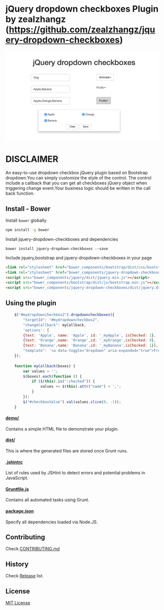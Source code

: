 # jQuery dropdown checkboxes Plugin by zealzhangz (https://github.com/zealzhangz/jquery-dropdown-checkboxes)

![jquery-dropdown-checkboxes](https://github.com/zealzhangz/jquery-dropdown-checkboxes/blob/master/readme.png)

# DISCLAIMER
An easy-to-use dropdown checkbox jQuery plugin based on Bootstrap dropdown.You can simply customize the style of the control.
The control include a callback that you can get all checkboxes jQuery object when triggering change event.Your business logic should be
written in the call back function.

## Install - Bower

Install `bower` globally
```sh
npm install -g bower
```

Install jquery-dropdown-checkboxes and dependencies
```
bower install jquery-dropdown-checkboxes --save
```

Include jquery,bootstrap and jquery-dropdown-checkboxes in your page
```html
<link rel="stylesheet" href="bower_components/bootstrap/dist/css/bootstrap.min.css"/>
<link rel="stylesheet" href="bower_components/jquery-dropdown-checkboxes/dist/jquery.dropdowncheckboxes.min.css"/>
<script src="bower_components/jquery/dist/jquery.min.js"></script>
<script src="bower_components/bootstrap/dist/js/bootstrap.min.js"></script>
<script src="bower_components/jquery-dropdown-checkboxes/dist/jquery.dropdowncheckboxes.min.js"></script>
```

## Using the plugin
```javascript
    $("#mydropdowncheckbox2").dropdowncheckboxes({
        "targetId": "#mydropdowncheckbox2",
        "changeCallback": myCallback,
        'options': [
        {text: 'Apple', name: 'Apple', id: '_myApple', isChecked: 1},
        {text: 'Orange',name: 'Orange',id: '_myOrange',isChecked: 0},
        {text: 'Banana',name: 'Banana',id: '_myBanana',isChecked: 1}],
        "template": '<a data-toggle="dropdown" aria-expanded="true">Fruits<span class="caret"></span></a>'
    });

    function myCallback(boxes) {
        var values = '';
        $(boxes).each(function () {
            if ($(this).is(":checked")) {
                values += $(this).attr("name") + ',';
            }
        });
        $("#checkboxValue").val(values.slice(0, -1));
    }
```
#### [demo/](https://github.com/zealzhangz/jquery-dropdown-checkboxes/tree/master/demo)

Contains a simple HTML file to demonstrate your plugin.

#### [dist/](https://github.com/zealzhangz/jquery-dropdown-checkboxes/tree/master/dist)

This is where the generated files are stored once Grunt runs.

#### [.jshintrc](https://github.com/zealzhangz/jquery-dropdown-checkboxes/blob/master/.jshintrc)

List of rules used by JSHint to detect errors and potential problems in JavaScript.

#### [Gruntfile.js](https://github.com/zealzhangz/jquery-dropdown-checkboxes/blob/master/Gruntfile.js)

Contains all automated tasks using Grunt.

#### [package.json](https://github.com/zealzhangz/jquery-dropdown-checkboxes/blob/master/package.json)

Specify all dependencies loaded via Node.JS.

## Contributing

Check [CONTRIBUTING.md](https://github.com/zealzhangz/jquery-dropdown-checkboxes/blob/master/CONTRIBUTING.md)

## History

Check [Release](https://github.com/zealzhangz/jquery-dropdown-checkboxes/releases) list.

## License

[MIT License](http://zealzhangz.mit-license.org/)